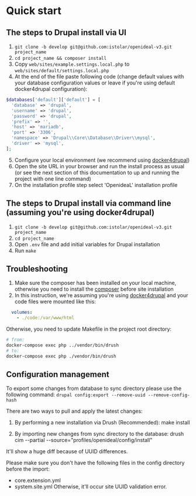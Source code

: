 # Quick start

## The steps to Drupal install via UI
1. `git clone -b develop git@github.com:istolar/openideal-v3.git project_name`
2. `cd project_name && composer install`
3. Copy `web/sites/example.settings.local.php` to `web/sites/default/settings.local.php`
4. At the end of the file paste following code (change default values with your database configuration values or leave
if you're using default docker4drupal configuration):
```php
$databases['default']['default'] = [
  'database' => 'drupal',
  'username' => 'drupal',
  'password' => 'drupal',
  'prefix' => '',
  'host' => 'mariadb',
  'port' => '3306',
  'namespace' => 'Drupal\\Core\\Database\\Driver\\mysql',
  'driver' => 'mysql',
];
```
5. Configure your local environment (we recommend using [docker4drupal](https://github.com/wodby/docker4drupal))
6. Open the site URL in your browser and run the install process as usual (or see the next section of this documentation
to up and running the project with one line command)
7. On the installation profile step select 'OpenideaL' installation profile

## The steps to Drupal install via command line (assuming you're using docker4drupal)
1. `git clone -b develop git@github.com:istolar/openideal-v3.git project_name`
2. `cd project_name`
3. Open `.env` file and add initial variables for Drupal installation
4. Run `make`

## Troubleshooting
1. Make sure the composer has been installed on your local machine, otherwise you need to install
the [composer](https://getcomposer.org/) before site installation
2. In this instruction, we're assuming you're using [docker4drupal](https://github.com/wodby/docker4drupal) and your
code files were mounted like this:
```yaml
  volumes:
    - ./code:/var/www/html
```
Otherwise, you need to update Makefile in the project root directory:
```bash
# from:
docker-compose exec php ../vendor/bin/drush
# to:
docker-compose exec php ./vendor/bin/drush
```

## Configuration management
To export some changes from database to sync directory please use the following command:
`drupal config:export --remove-uuid --remove-config-hash`

There are two ways to pull and apply the latest changes:

1. By performing a new installation via Drush (Recommended):
make install

2. By importing new changes from sync directory to the database:
drush cim --partial --source="profiles/openideal/config/install"

It'll show a huge diff because of UUID differences.

Please make sure you don't have the following files in the config directory before the import:
 - core.extension.yml
 - system.site.yml
Otherwise, it'll occur site UUID validation error.
